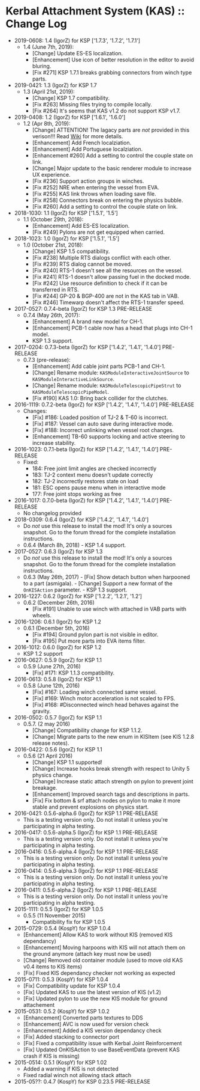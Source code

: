 # Kerbal Attachment System (KAS) :: Change Log

* 2019-0608: 1.4 (IgorZ) for KSP ['1.7.3', '1.7.2', '1.7.1']
	+ 1.4 (June 7th, 2019):
		- [Change] Update ES-ES localization.
		- [Enhancement] Use icon of better resolution in the editor to avoid bluring.
		- [Fix #271] KSP 1.7.1 breaks grabbing connectors from winch type parts.
* 2019-0421: 1.3 (IgorZ) for KSP 1.7
	+ 1.3 (April 21st, 2019):
		- [Change] KSP 1.7 compatibility.
		- [Fix #263] Missing files trying to compile locally.
		- [Fix #264] It's seems that KAS v1.2 do not support KSP v1.7.
* 2019-0408: 1.2 (IgorZ) for KSP ['1.6.1', '1.6.0']
	+ 1.2 (Apr 8th, 2019):
		- [Change] ATTENTION! The lagacy parts are _not_ provided in this verison!!! Read [Wiki](https://github.com/ihsoft/KAS/wiki/Legacy-parts-destiny) for more details.
		- [Enhancement] Add French localziation.
		- [Enhancement] Add Portuguese localziation.
		- [Enhancement #260] Add a setting to control the couple state on link.
		- [Change] Major update to the basic renderer module to increase UX experience.
		- [Fix #236] Support action groups in winches.
		- [Fix #252] NRE when entering the vessel from EVA.
		- [Fix #255] KAS link throws when loading save file.
		- [Fix #258] Connectors break on entering the physics bubble.
		- [Fix #260] Add a setting to control the couple state on link.
* 2018-1030: 1.1 (IgorZ) for KSP ['1.5.1', '1.5']
	+ 1.1 (October 29th, 2018):
		- [Enhancement] Add ES-ES localization.
		- [Fix #249] Pylons are not get equipped when carried.
* 2018-1023: 1.0 (IgorZ) for KSP ['1.5.1', '1.5']
	+ 1.0 (October 21st, 2018):
		- [Change] KSP 1.5 compatibility.
		- [Fix #238] Multiple RTS dialogs conflict with each other.
		- [Fix #239] RTS dialog cannot be moved.
		- [Fix #240] RTS-1 doesn't see all the resources on the vessel.
		- [Fix #241] RTS-1 doesn't allow passing fuel in the docked mode.
		- [Fix #242] Use resource definition to check if it can be transferred in RTS.
		- [Fix #244] GP-20 & BGP-400 are not in the KAS tab in VAB.
		- [Fix #246] Timewarp doesn't affect the RTS-1 transfer speed.
* 2017-0527: 0.7.4-beta (IgorZ) for KSP 1.3 PRE-RELEASE
	+ 0.7.4 (May 26th, 2017):
		- [Enhancement] A brand new model for CH-1.
		- [Enhancement] PCB-1 cable now has a head that plugs into CH-1 model.
		- KSP 1.3 support.
* 2017-0204: 0.7.3-beta (IgorZ) for KSP ['1.4.2', '1.4.1', '1.4.0'] PRE-RELEASE
	+ 0.7.3 (pre-release):
		- [Enhancement] Add cable joint parts PCB-1 and CH-1.
		- [Change] Rename module: `KASModuleInteractiveJointSource` to `KASModuleInteractiveLinkSource`.
		- [Change] Rename module: `KASModuleTelescopicPipeStrut` to `KASModuleTelescopicPipeModel`.
		- [Fix #190] KAS 1.0: Bring back collider for the clutches.
* 2016-1119: 0.7.2-beta (IgorZ) for KSP ['1.4.2', '1.4.1', '1.4.0'] PRE-RELEASE
	+ Changes:
		- [Fix] #186: Loaded position of TJ-2 & T-60 is incorrect.
		- [Fix] #187: Vessel can auto save during interactive mode.
		- [Fix] #188: Incorrect unlinking when vessel root changes.
		- [Enhancement] TB-60 supports locking and active steering to increase stability.
* 2016-1023: 0.7.1-beta (IgorZ) for KSP ['1.4.2', '1.4.1', '1.4.0'] PRE-RELEASE
	+ Fixed:
		- 184: Free joint limit angles are checked incorrectly
		- 183: TJ-2 context menu doesn't update correctly
		- 182: TJ-2 incorrectly restores state on load
		- 181: ESC opens pause menu when in interactive mode
		- 177: Free joint stops working as free
* 2016-1017: 0.7.0-beta (IgorZ) for KSP ['1.4.2', '1.4.1', '1.4.0'] PRE-RELEASE
	+ No changelog provided
* 2018-0309: 0.6.4 (IgorZ) for KSP ['1.4.2', '1.4.1', '1.4.0']
	+ Do _not_ use this release to install the mod! It's only a sources snapshot. Go to the forum thread for the complete installation instructions.
	+ 0.6.4 (March 8h, 2018)
			- KSP 1.4 support.
* 2017-0527: 0.6.3 (IgorZ) for KSP 1.3
	+ Do _not_ use this release to install the mod! It's only a sources snapshot. Go to the forum thread for the complete installation instructions.
	+ 0.6.3 (May 26th, 2017)
			- [Fix] Show detach button when harpooned to a part (asmigala).
			- [Change] Support a new format of the `OnKISAction` parameter.
			- KSP 1.3 support.
* 2016-1227: 0.6.2 (IgorZ) for KSP ['1.2.2', '1.2.1', '1.2']
	+ 0.6.2 (December 26th, 2016)
		- [Fix #191] Unable to use winch with attached in VAB parts with wheels.
* 2016-1206: 0.6.1 (IgorZ) for KSP 1.2
	+ 0.6.1 (December 5th, 2016)
		- [Fix #194] Ground pylon part is not visible in editor.
		- [Fix #195] Put more parts into EVA items filter.
* 2016-1012: 0.6.0 (IgorZ) for KSP 1.2
	+ KSP 1.2 support
* 2016-0627: 0.5.9 (IgorZ) for KSP 1.1
	+ 0.5.9 (June 27th, 2016)
		- [Fix] #171: KSP 1.1.3 compatibility.
* 2016-0613: 0.5.8 (IgorZ) for KSP 1.1
	+ 0.5.8 (June 12th, 2016)
		- [Fix] #167: Loading winch connected same vessel.
		- [Fix] #169: Winch motor acceleration is not scaled to FPS.
		- [Fix] #168: #Disconnected winch head behaves against the gravity.
* 2016-0502: 0.5.7 (IgorZ) for KSP 1.1
	+ 0.5.7. (2 may 2016)
		- [Change] Compatibility change for KSP 1.1.2.
		- [Change] Migrate parts to the new enum in KISItem (see KIS 1.2.8 release notes).
* 2016-0422: 0.5.6 (IgorZ) for KSP 1.1
	+ 0.5.6 (21 April 2016)
		- [Change] KSP 1.1 supported!
		- [Change] Increase hooks break strength with respect to Unity 5 physics change.
		- [Change] Increase static attach strength on pylon to prevent joint breakage.
		- [Enhancement] Improved search tags and descriptions in parts.
		- [Fix] Fix bottom & srf attach nodes on pylon to make it more stable and prevent explosions on physics start.
* 2016-0421: 0.5.6-alpha.6 (IgorZ) for KSP 1.1 PRE-RELEASE
	+ This is a testing version only. Do not install it unless you're participating in alpha testing.
* 2016-0417: 0.5.6-alpha.5 (IgorZ) for KSP 1.1 PRE-RELEASE
	+ This is a testing version only. Do not install it unless you're participating in alpha testing.
* 2016-0416: 0.5.6-alpha.4 (IgorZ) for KSP 1.1 PRE-RELEASE
	+ This is a testing version only. Do not install it unless you're participating in alpha testing.
* 2016-0414: 0.5.6-alpha.3 (IgorZ) for KSP 1.1 PRE-RELEASE
	+ This is a testing version only. Do not install it unless you're participating in alpha testing.
* 2016-0411: 0.5.6-alpha.2 (IgorZ) for KSP 1.1 PRE-RELEASE
	+ This is a testing version only. Do not install it unless you're participating in alpha testing.
* 2015-1111: 0.5.5 (IgorZ) for KSP 1.0.5
	+ 0.5.5 (11 November 2015)
		- Compatibility fix for KSP 1.0.5
* 2015-0729: 0.5.4 (KospY) for KSP 1.0.4
	+ [Enhancement] Allow KAS to work without KIS (removed KIS dependancy)
	+ [Enhancement] Moving harpoons with KIS will not attach them on the ground anymore (attach key must now be used)
	+ [Change] Removed old container module (used to move old KAS v0.4 items to KIS items)
	+ [Fix] Fixed KIS dependancy checker not working as expected
* 2015-0711: 0.5.3 (KospY) for KSP 1.0.4
	+ [Fix] Compatibility update for KSP 1.0.4
	+ [Fix] Updated KAS to use the latest version of KIS (v1.2)
	+ [Fix] Updated pylon to use the new KIS module for ground attachement
* 2015-0531: 0.5.2 (KospY) for KSP 1.0.2
	+ [Enhancement] Converted parts textures to DDS
	+ [Enhancement] AVC is now used for version check
	+ [Enhancement] Added a KIS version dependancy check
	+ [Fix] Added stacking to connector port
	+ [Fix] Fixed a compatibility issue with Kerbal Joint Reinforcement
	+ [Fix] Updated OnKISAction to use BaseEventData (prevent KAS crash if KIS is missing)
* 2015-0514: 0.5.1 (KospY) for KSP 1.02 
	+ Added a warning if KIS is not detected
	+ Fixed radial winch not allowing stack attach
* 2015-05??: 0.4.7 (KospY) for KSP 0.23.5 PRE-RELEASE
